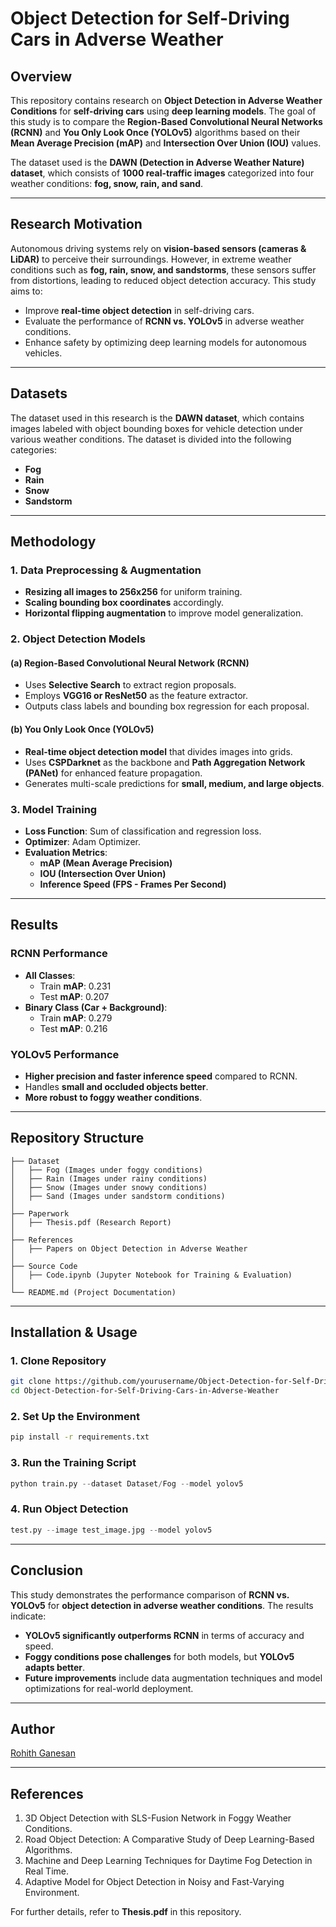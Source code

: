 # Object Detection for Self-Driving Cars in Adverse Weather

## Overview
This repository contains research on **Object Detection in Adverse Weather Conditions** for **self-driving cars** using **deep learning models**. The goal of this study is to compare the **Region-Based Convolutional Neural Networks (RCNN)** and **You Only Look Once (YOLOv5)** algorithms based on their **Mean Average Precision (mAP)** and **Intersection Over Union (IOU)** values.

The dataset used is the **DAWN (Detection in Adverse Weather Nature) dataset**, which consists of **1000 real-traffic images** categorized into four weather conditions: **fog, snow, rain, and sand**.

---

## Research Motivation
Autonomous driving systems rely on **vision-based sensors (cameras & LiDAR)** to perceive their surroundings. However, in extreme weather conditions such as **fog, rain, snow, and sandstorms**, these sensors suffer from distortions, leading to reduced object detection accuracy. This study aims to:
- Improve **real-time object detection** in self-driving cars.
- Evaluate the performance of **RCNN vs. YOLOv5** in adverse weather conditions.
- Enhance safety by optimizing deep learning models for autonomous vehicles.

---

## Datasets
The dataset used in this research is the **DAWN dataset**, which contains images labeled with object bounding boxes for vehicle detection under various weather conditions. The dataset is divided into the following categories:
- **Fog**
- **Rain**
- **Snow**
- **Sandstorm**


---

## Methodology
### **1. Data Preprocessing & Augmentation**
- **Resizing all images to 256x256** for uniform training.
- **Scaling bounding box coordinates** accordingly.
- **Horizontal flipping augmentation** to improve model generalization.

### **2. Object Detection Models**
#### **(a) Region-Based Convolutional Neural Network (RCNN)**
- Uses **Selective Search** to extract region proposals.
- Employs **VGG16 or ResNet50** as the feature extractor.
- Outputs class labels and bounding box regression for each proposal.

#### **(b) You Only Look Once (YOLOv5)**
- **Real-time object detection model** that divides images into grids.
- Uses **CSPDarknet** as the backbone and **Path Aggregation Network (PANet)** for enhanced feature propagation.
- Generates multi-scale predictions for **small, medium, and large objects**.

### **3. Model Training**
- **Loss Function**: Sum of classification and regression loss.
- **Optimizer**: Adam Optimizer.
- **Evaluation Metrics**:
  - **mAP (Mean Average Precision)**
  - **IOU (Intersection Over Union)**
  - **Inference Speed (FPS - Frames Per Second)**

---

## Results
### **RCNN Performance**
- **All Classes**:
  - Train **mAP**: 0.231
  - Test **mAP**: 0.207
- **Binary Class (Car + Background)**:
  - Train **mAP**: 0.279
  - Test **mAP**: 0.216

### **YOLOv5 Performance**
- **Higher precision and faster inference speed** compared to RCNN.
- Handles **small and occluded objects better**.
- **More robust to foggy weather conditions**.

---

## Repository Structure
```
├── Dataset
│   ├── Fog (Images under foggy conditions)
│   ├── Rain (Images under rainy conditions)
│   ├── Snow (Images under snowy conditions)
│   ├── Sand (Images under sandstorm conditions)
│
├── Paperwork
│   ├── Thesis.pdf (Research Report)
│
├── References
│   ├── Papers on Object Detection in Adverse Weather
│
├── Source Code
│   ├── Code.ipynb (Jupyter Notebook for Training & Evaluation)
│
└── README.md (Project Documentation)
```

---

## Installation & Usage
### **1. Clone Repository**
```bash
git clone https://github.com/yourusername/Object-Detection-for-Self-Driving-Cars-in-Adverse-Weather.git
cd Object-Detection-for-Self-Driving-Cars-in-Adverse-Weather
```

### **2. Set Up the Environment**
```bash
pip install -r requirements.txt
```

### **3. Run the Training Script**
```python
python train.py --dataset Dataset/Fog --model yolov5
```

### **4. Run Object Detection**
```python
test.py --image test_image.jpg --model yolov5
```

---

## Conclusion
This study demonstrates the performance comparison of **RCNN vs. YOLOv5** for **object detection in adverse weather conditions**. The results indicate:
- **YOLOv5 significantly outperforms RCNN** in terms of accuracy and speed.
- **Foggy conditions pose challenges** for both models, but **YOLOv5 adapts better**.
- **Future improvements** include data augmentation techniques and model optimizations for real-world deployment.

---

## Author
[Rohith Ganesan](https://github.com/rohi52)

---

## References
1. 3D Object Detection with SLS-Fusion Network in Foggy Weather Conditions.
2. Road Object Detection: A Comparative Study of Deep Learning-Based Algorithms.
3. Machine and Deep Learning Techniques for Daytime Fog Detection in Real Time.
4. Adaptive Model for Object Detection in Noisy and Fast-Varying Environment.

For further details, refer to **Thesis.pdf** in this repository.

